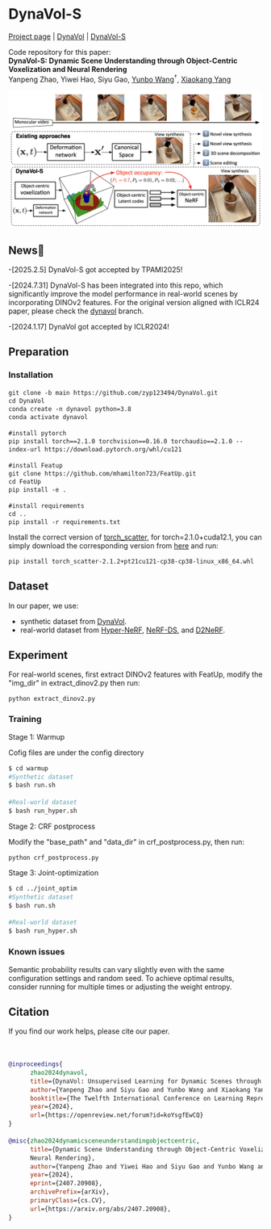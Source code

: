 
# DynaVol-S

[Project page]( https://zyp123494.github.io/DynaVol-S.github.io/) | [DynaVol](https://arxiv.org/abs/2305.00393) | [DynaVol-S](https://arxiv.org/abs/2407.20908)

Code repository for this paper:  
**DynaVol-S: Dynamic Scene Understanding through Object-Centric Voxelization and Neural Rendering**  
Yanpeng Zhao, Yiwei Hao, Siyu Gao, [Yunbo Wang](https://wyb15.github.io/)<sup>†</sup>, [Xiaokang Yang](https://scholar.google.com/citations?user=yDEavdMAAAAJ&hl=zh-CN)

<img  src="/figure/dynavol-s.png"  alt="dynavol-s"  style="zoom:67%;"  />

## News🎉
-[2025.2.5] DynaVol-S got accepted by TPAMI2025!

-[2024.7.31] DynaVol-S has been integrated into this repo, which significantly improve the model performance in real-world scenes by incorporating DINOv2 features. For the original version aligned with ICLR24 paper, please check the [dynavol](https://github.com/zyp123494/DynaVol/tree/dynavol) branch.

-[2024.1.17] DynaVol got accepted by ICLR2024!

## Preparation

### Installation
```
git clone -b main https://github.com/zyp123494/DynaVol.git
cd DynaVol
conda create -n dynavol python=3.8
conda activate dynavol

#install pytorch
pip install torch==2.1.0 torchvision==0.16.0 torchaudio==2.1.0 --index-url https://download.pytorch.org/whl/cu121

#install Featup
git clone https://github.com/mhamilton723/FeatUp.git
cd FeatUp
pip install -e .

#install requirements
cd ..
pip install -r requirements.txt
```
Install the correct version of [torch_scatter](https://github.com/rusty1s/pytorch_scatter), for torch=2.1.0+cuda12.1, you can simply download the corresponding version from [here](https://data.pyg.org/whl/) and run:
```
pip install torch_scatter-2.1.2+pt21cu121-cp38-cp38-linux_x86_64.whl
```

## Dataset
In our paper, we use:

- synthetic dataset from [DynaVol](https://github.com/zyp123494/DynaVol/tree/dynavol).
- real-world dataset from [Hyper-NeRF](https://hypernerf.github.io/), [NeRF-DS](https://jokeryan.github.io/projects/nerf-ds/), and [D2NeRF](https://d2nerf.github.io/).


## Experiment
For real-world scenes, first extract DINOv2 features with FeatUp, modify the "img_dir" in extract_dinov2.py then run:
```
python extract_dinov2.py
```

### Training
Stage 1: Warmup

Cofig files are under the config directory

```bash
$ cd warmup
#Synthetic dataset
$ bash run.sh

#Real-world dataset
$ bash run_hyper.sh
```

Stage 2: CRF postprocess

Modify the "base_path" and "data_dir" in crf_postprocess.py, then run:
```
python crf_postprocess.py
```

Stage 3: Joint-optimization
```bash
$ cd ../joint_optim
#Synthetic dataset
$ bash run.sh

#Real-world dataset
$ bash run_hyper.sh
```

### Known issues
Semantic probability results can vary slightly even with the same configuration settings and random seed. To achieve optimal results, consider running for multiple times or adjusting the weight entropy.


## Citation

  

If you find our work helps, please cite our paper.

  

```bibtex


@inproceedings{
      zhao2024dynavol,
      title={DynaVol: Unsupervised Learning for Dynamic Scenes through Object-Centric Voxelization},
      author={Yanpeng Zhao and Siyu Gao and Yunbo Wang and Xiaokang Yang},
      booktitle={The Twelfth International Conference on Learning Representations},
      year={2024},
      url={https://openreview.net/forum?id=koYsgfEwCQ}
}

@misc{zhao2024dynamicsceneunderstandingobjectcentric,
      title={Dynamic Scene Understanding through Object-Centric Voxelization and
      Neural Rendering}, 
      author={Yanpeng Zhao and Yiwei Hao and Siyu Gao and Yunbo Wang and Xiaokang Yang},
      year={2024},
      eprint={2407.20908},
      archivePrefix={arXiv},
      primaryClass={cs.CV},
      url={https://arxiv.org/abs/2407.20908}, 
}


```

